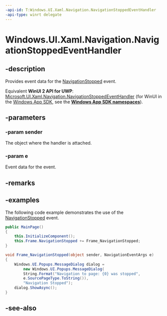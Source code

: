 ```yaml
---
-api-id: T:Windows.UI.Xaml.Navigation.NavigationStoppedEventHandler
-api-type: winrt delegate
---
```

<!-- Delegate syntax.
public delegate void NavigationStoppedEventHandler(System.Object sender, Windows.UI.Xaml.Navigation.NavigationEventArgs e)
-->
# Windows.UI.Xaml.Navigation.NavigationStoppedEventHandler

## -description
Provides event data for the [NavigationStopped](../windows.ui.xaml.controls/frame_navigationstopped.md) event.

Equivalent **WinUI 2 API for UWP**: [Microsoft.UI.Xaml.Navigation.NavigationStoppedEventHandler](/windows/winui/api/microsoft.ui.xaml.navigation.navigationstoppedeventhandler) (for WinUI in the [Windows App SDK](/windows/apps/windows-app-sdk/), see the **[Windows App SDK namespaces](/windows/windows-app-sdk/api/winrt/)**).

## -parameters
### -param sender
The object where the handler is attached.

### -param e
Event data for the event.


## -remarks

## -examples
The following code example demonstrates the use of the [NavigationStopped](../windows.ui.xaml.controls/frame_navigationstopped.md) event.

```csharp
public MainPage()
{
    this.InitializeComponent();
    this.Frame.NavigationStopped += Frame_NavigationStopped;
}

void Frame_NavigationStopped(object sender, NavigationEventArgs e)
{
    Windows.UI.Popups.MessageDialog dialog = 
        new Windows.UI.Popups.MessageDialog(
        String.Format("Navigation to page: {0} was stopped", 
        e.SourcePageType.ToString()), 
        "Navigation Stopped");
    dialog.ShowAsync();
}

```



## -see-also
